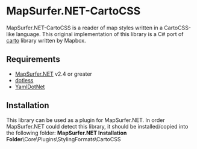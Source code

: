 # MapSurfer.NET-CartoCSS
MapSurfer.NET-CartoCSS is a reader of map styles written in a CartoCSS-like language. This original implementation of this library is a C# port of [carto](https://github.com/mapbox/carto) library written by Mapbox.

## Requirements
- [MapSurfer.NET](https://www.nuget.org/packages?q=mapsurfer.net) v2.4 or greater
- [dotless](https://github.com/dotless/dotless)
- [YamlDotNet](https://github.com/aaubry/YamlDotNet)

## Installation
This library can be used as a plugin for MapSurfer.NET. In order MapSurfer.NET could detect this library, it should be installed/copied into the following folder:
**MapSurfer.NET Installation Folder**\Core\Plugins\StylingFormats\CartoCSS
